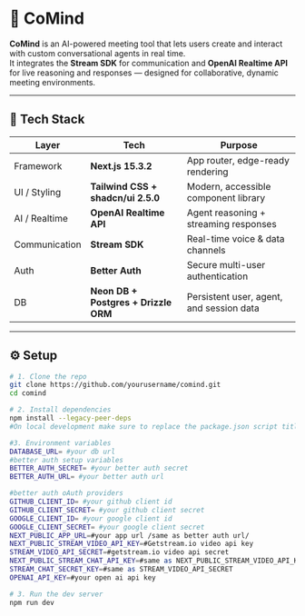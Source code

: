 # 🧠 CoMind

**CoMind** is an AI-powered meeting tool that lets users create and interact with custom conversational agents in real time.  
It integrates the **Stream SDK** for communication and **OpenAI Realtime API** for live reasoning and responses — designed for collaborative, dynamic meeting environments.

---

## 🚀 Tech Stack

| Layer | Tech | Purpose |
|-------|------|----------|
| Framework | **Next.js 15.3.2** | App router, edge-ready rendering |
| UI / Styling | **Tailwind CSS + shadcn/ui 2.5.0** | Modern, accessible component library |
| AI / Realtime | **OpenAI Realtime API** | Agent reasoning + streaming responses |
| Communication | **Stream SDK** | Real-time voice & data channels |
| Auth | **Better Auth** | Secure multi-user authentication |
| DB | **Neon DB + Postgres + Drizzle ORM** | Persistent user, agent, and session data |

---

## ⚙️ Setup

```bash
# 1. Clone the repo
git clone https://github.com/yourusername/comind.git
cd comind

# 2. Install dependencies
npm install --legacy-peer-deps
#On local development make sure to replace the package.json script titled "dev:webhook" with your own static ngrok url for webhooks on local environments

#3. Environment variables
DATABASE_URL= #your db url
#better auth setup variables
BETTER_AUTH_SECRET= #your better auth secret
BETTER_AUTH_URL= #your better auth url

#better auth oAuth providers
GITHUB_CLIENT_ID= #your github client id
GITHUB_CLIENT_SECRET= #your github client secret
GOOGLE_CLIENT_ID= #your google client id
GOOGLE_CLIENT_SECRET= #your google client secret
NEXT_PUBLIC_APP_URL=#your app url /same as better auth url/
NEXT_PUBLIC_STREAM_VIDEO_API_KEY=#Getstream.io video api key
STREAM_VIDEO_API_SECRET=#getstream.io video api secret
NEXT_PUBLIC_STREAM_CHAT_API_KEY=#same as NEXT_PUBLIC_STREAM_VIDEO_API_KEY
STREAM_CHAT_SECRET_KEY=#same as STREAM_VIDEO_API_SECRET
OPENAI_API_KEY=#your open ai api key

# 3. Run the dev server
npm run dev
